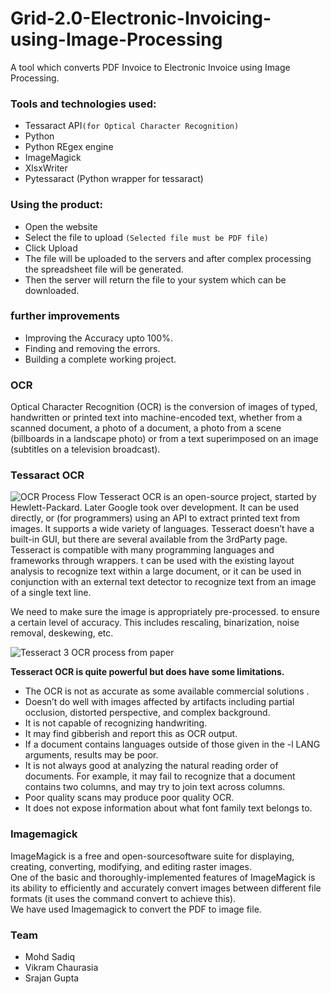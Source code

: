 # Grid-2.0-Electronic-Invoicing-using-Image-Processing
A tool which converts PDF Invoice to Electronic Invoice using Image Processing.

### Tools and technologies used:
* Tessaract API`(for Optical Character Recognition)`
* Python
* Python REgex engine
* ImageMagick
* XlsxWriter
* Pytessaract (Python wrapper for tessaract)
### Using the product:
* Open the website
* Select the file to upload `(Selected file must be PDF file)`
* Click Upload
* The file will be uploaded to the servers and after complex processing the spreadsheet file will be generated.
* Then the server will return the file to your system which can be downloaded.
### further improvements
* Improving the Accuracy upto 100%.
* Finding and removing the errors.
* Building a complete working project.
### OCR
Optical Character Recognition (OCR) is the conversion of images of typed, handwritten or printed text into machine-encoded text, whether from a scanned document, a photo of a document, a photo from a scene (billboards in a landscape photo) or from a text superimposed on an image (subtitles on a television broadcast).
### Tessaract OCR
![OCR Process Flow](https://miro.medium.com/max/700/1*iFK6nUOD9xCToOyVu48Phw.png)
Tesseract OCR is an open-source project, started by Hewlett-Packard. Later Google took over development. It can be used directly, or (for programmers) using an API to extract printed text from images. It supports a wide variety of languages. Tesseract doesn’t have a built-in GUI, but there are several available from the 3rdParty page. Tesseract is compatible with many programming languages and frameworks through wrappers. t can be used with the existing layout analysis to recognize text within a large document, or it can be used in conjunction with an external text detector to recognize text from an image of a single text line.

We need to make sure the image is appropriately pre-processed. to ensure a certain level of accuracy. This includes rescaling, binarization, noise removal, deskewing, etc.

![Tesseract 3 OCR process from paper](https://miro.medium.com/max/700/1*koItF8Mhlbg5W2ep662C5A.png)

<b>Tesseract OCR is quite powerful but does have some limitations.</b>
* The OCR is not as accurate as some available commercial solutions .
* Doesn’t do well with images affected by artifacts including partial occlusion, distorted perspective, and complex background.
* It is not capable of recognizing handwriting.
* It may find gibberish and report this as OCR output.
* If a document contains languages outside of those given in the -l LANG arguments, results may be poor.
* It is not always good at analyzing the natural reading order of documents. For example, it may fail to recognize that a document contains two columns, and may try to join text across columns.
* Poor quality scans may produce poor quality OCR.
* It does not expose information about what font family text belongs to.

### Imagemagick

ImageMagick is a free and open-sourcesoftware suite for displaying, creating, converting, modifying, and editing raster images.
<br/>
One of the basic and thoroughly-implemented features of ImageMagick is its ability to efficiently and accurately convert images between different file formats (it uses the command convert to achieve this).
<br/>
We have used Imagemagick to convert the PDF to image file.

### Team
* Mohd Sadiq
* Vikram Chaurasia
* Srajan Gupta
